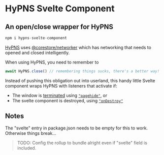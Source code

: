 # HyPNS Svelte Component

## An open/close wrapper for HyPNS

```js
npm i hypns-svelte-component
```

[HyPNS](https://github.com/DougAnderson444/HyPNS) uses [@corestore/networker](https://www.npmjs.com/package/@corestore/networker) which has networking that needs to opened and closed intelligently.

When using HyPNS, you need to remember to
```js
await HyPNS.close() // remembering things sucks, there's a better way! Let's use the computer
```

Instead of pushing this obligation out into userland, this handy little Svelte component wraps HyPNS with listeners that activate if:

 - The window is [terminated](https://developers.google.com/web/updates/2018/07/page-lifecycle-api#state-terminated) using [`"pagehide"`](https://developers.google.com/web/updates/2018/07/page-lifecycle-api#the-unload-event), or
 - The svelte component is destroyed, using [`"onDestroy"`](https://svelte.dev/docs#onDestroy) 

## Notes

The "svelte" entry in package.json needs to be empty for this to work. Otherwise things break...
> TODO: Config the rollup to bundle alright even if "svelte" field is included.

